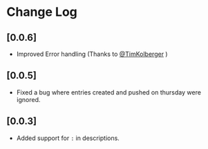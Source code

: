 # Change Log

## [0.0.6]

- Improved Error handling (Thanks to [@TimKolberger](https://github.com/TimKolberger) )

## [0.0.5]

- Fixed a bug where entries created and pushed on thursday were ignored.

## [0.0.3]

- Added support for `:` in descriptions.
